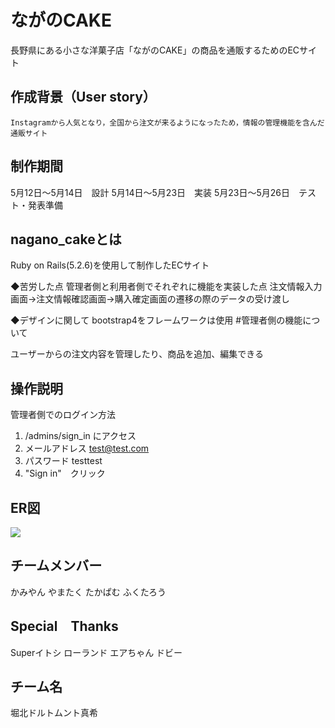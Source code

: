
ながのCAKE
===
長野県にある小さな洋菓子店「ながのCAKE」の商品を通販するためのECサイト

作成背景（User story）
---

```gherkin=
Instagramから人気となり，全国から注文が来るようになったため，情報の管理機能を含んだ通販サイト
```

制作期間
---
5月12日〜5月14日　設計
5月14日〜5月23日　実装
5月23日〜5月26日　テスト・発表準備

nagano_cakeとは
---

Ruby on Rails(5.2.6)を使用して制作したECサイト

◆苦労した点
管理者側と利用者側でそれぞれに機能を実装した点
注文情報入力画面→注文情報確認画面→購入確定画面の遷移の際のデータの受け渡し

◆デザインに関して
bootstrap4をフレームワークは使用
#管理者側の機能について


ユーザーからの注文内容を管理したり、商品を追加、編集できる

## 操作説明

管理者側でのログイン方法

1. /admins/sign_in にアクセス
2. メールアドレス test@test.com
3. パスワード    testtest
4. "Sign in"　クリック

ER図
---
![](https://i.imgur.com/l0W5Qpp.jpg)


チームメンバー
---
かみやん
やまたく
たかぱむ
ふくたろう

Special　Thanks
---
Superイトシ
ローランド 
エアちゃん
ドビー

チーム名
---
堀北ドルトムント真希
